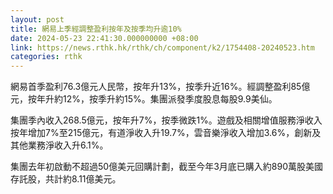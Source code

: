 ```yaml
---
layout: post
title: 網易上季經調整盈利按年及按季均升逾10%
date: 2024-05-23 22:41:30.000000000 +08:00
link: https://news.rthk.hk/rthk/ch/component/k2/1754408-20240523.htm
categories: rthk
---
```


網易首季盈利76.3億元人民幣，按年升13%，按季升近16%。經調整盈利85億元，按年升約12%，按季升約15%。集團派發季度股息每股9.9美仙。

集團季內收入268.5億元，按年升7%，按季微跌1%。遊戲及相關增值服務淨收入按年增加7%至215億元，有道淨收入升19.7%，雲音樂淨收入增加3.6%，創新及其他業務淨收入升6.1%。

集團去年初啟動不超過50億美元回購計劃，截至今年3月底已購入約890萬股美國存託股，共計約8.11億美元。
